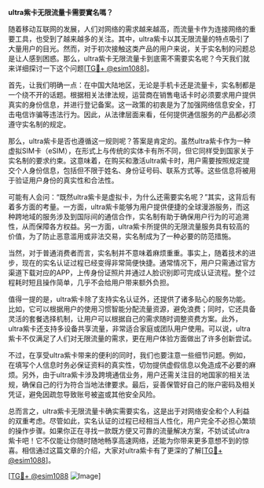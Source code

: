 **ultra紫卡无限流量卡需要實名嗎？**

随着移动互联网的发展，人们对网络的需求越来越高，而流量卡作为连接网络的重要工具，也受到了越来越多的关注。其中，ultra紫卡以其无限流量的特点吸引了大量用户的目光。然而，对于初次接触这类产品的用户来说，关于实名制的问题总是让人感到困惑。那么，ultra紫卡无限流量卡到底需不需要实名呢？今天我们就来详细探讨一下这个问题[[TG💪+ @esim1088](https://t.me/s/esim1088)]。

首先，让我们明确一点：在中国大陆地区，无论是手机卡还是流量卡，实名制都是一个绕不开的话题。根据相关法律法规，运营商在销售电话卡时必须要求用户提供真实的身份信息，并进行登记备案。这一政策的初衷是为了加强网络信息安全，打击电信诈骗等违法行为。因此，从法律层面来看，任何提供通信服务的产品都必须遵守实名制的规定。

那么，ultra紫卡是否也遵循这一规则呢？答案是肯定的。虽然ultra紫卡作为一种虚拟SIM卡（eSIM），在形式上与传统的实体卡有所不同，但它同样受到国家关于实名制的要求约束。这意味着，在购买和激活ultra紫卡时，用户需要按照规定提交个人身份信息，包括但不限于姓名、身份证号码、联系方式等。这些信息将被用于验证用户身份的真实性和合法性。

可能有人会问：“既然ultra紫卡是虚拟卡，为什么还需要实名呢？”其实，这背后有着多方面的考量。一方面，ultra紫卡能够为用户提供便捷的全球漫游服务，而这种跨地域的服务涉及到国际间的通信合作，实名制有助于确保用户行为的可追溯性，从而保障各方权益。另一方面，ultra紫卡所提供的无限流量服务具有较高的价值，为了防止恶意滥用或非法交易，实名制成为了一种必要的防范措施。

当然，对于普通消费者而言，实名制并不意味着麻烦重重。事实上，随着技术的进步，现在的实名认证过程已经变得非常简便快捷。通常情况下，用户只需通过官方渠道下载对应的APP，上传身份证照片并通过人脸识别即可完成认证流程。整个过程耗时短且操作简单，几乎不会给用户带来额外负担。

值得一提的是，ultra紫卡除了支持实名认证外，还提供了诸多贴心的服务功能。比如，它可以根据用户的使用习惯智能分配流量资源，避免浪费；同时，它还具备灵活的套餐选择机制，让用户可以根据自己的需求随时调整资费方案。此外，ultra紫卡还支持多设备共享流量，非常适合家庭或团队用户使用。可以说，ultra紫卡不仅满足了人们对无限流量的需求，更在用户体验方面做出了许多创新尝试。

不过，在享受ultra紫卡带来的便利的同时，我们也要注意一些细节问题。例如，在填写个人信息时务必保证资料的真实性，切勿提供虚假信息以免造成不必要的麻烦。另外，由于ultra紫卡涉及跨境通信业务，用户还需关注目的地国家的相关法规，确保自己的行为符合当地法律要求。最后，妥善保管好自己的账户密码及相关凭证，避免因疏忽导致账号被盗或其他安全风险。

总而言之，ultra紫卡无限流量卡确实需要实名，这是出于对网络安全和个人利益的双重考虑。尽管如此，实名认证的过程已经相当人性化，用户完全不必担心繁琐的操作步骤。如果你正在寻找一款既方便又可靠的流量解决方案，不妨试试ultra紫卡吧！它不仅能让你随时随地畅享高速网络，还能为你带来更多意想不到的惊喜。相信通过这篇文章的介绍，大家对ultra紫卡有了更深的了解[[TG💪+ @esim1088](https://t.me/s/esim1088)]。

[[TG💪+ @esim1088](https://t.me/s/esim1088) ![Image](https://i.postimg.cc/4NQfJmqS/Snipaste-2025-05-13-00-14-12.png)]